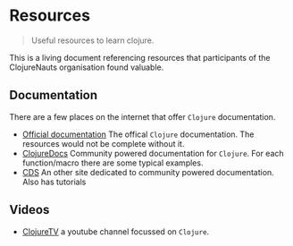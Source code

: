 Resources
=========

> Useful resources to learn clojure.

This is a living document referencing resources that participants of the ClojureNauts organisation found valuable.

Documentation
-------------

There are a few places on the internet that offer `Clojure` documentation.

* [Official documentation][doc:official] The offical `Clojure` documentation. The resources would not be complete without it.
* [ClojureDocs][doc:clojuredoc] Community powered documentation for `Clojure`. For each function/macro there are some typical examples.
* [CDS][doc:cds] An other site dedicated to community powered documentation. Also has tutorials

Videos
------

* [ClojureTV][video:clojuretv] a youtube channel focussed on `Clojure`.

[doc:official]: http://clojure.org/documentation
[doc:clojuredoc]: https://clojuredocs.org/
[doc:cds]: http://clojure-doc.org/
[video:clojuretv]: https://www.youtube.com/user/ClojureTV
